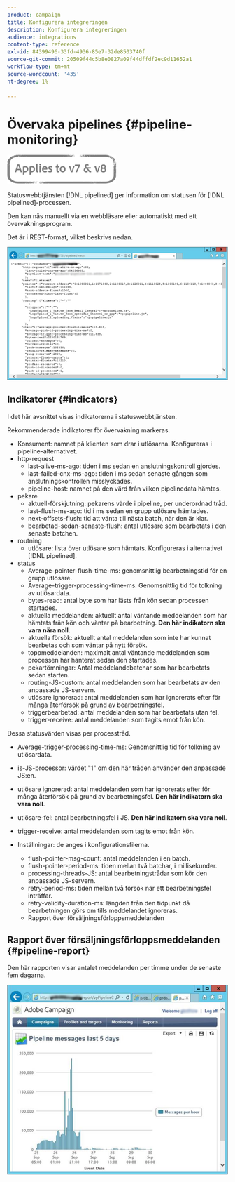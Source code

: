 ```yaml
---
product: campaign
title: Konfigurera integreringen
description: Konfigurera integreringen
audience: integrations
content-type: reference
exl-id: 84399496-33fd-4936-85e7-32de8503740f
source-git-commit: 20509f44c5b8e0827a09f44dffdf2ec9d11652a1
workflow-type: tm+mt
source-wordcount: '435'
ht-degree: 1%

---
```


# Övervaka pipelines {#pipeline-monitoring}

![](../../assets/common.svg)

Statuswebbtjänsten [!DNL pipelined] ger information om statusen för [!DNL pipelined]-processen.

Den kan nås manuellt via en webbläsare eller automatiskt med ett övervakningsprogram.

Det är i REST-format, vilket beskrivs nedan.

![](assets/triggers_8.png)

## Indikatorer {#indicators}

I det här avsnittet visas indikatorerna i statuswebbtjänsten.

Rekommenderade indikatorer för övervakning markeras.

* Konsument: namnet på klienten som drar i utlösarna. Konfigureras i pipeline-alternativet.
* http-request
   * last-alive-ms-ago: tiden i ms sedan en anslutningskontroll gjordes.
   * last-failed-cnx-ms-ago: tiden i ms sedan senaste gången som anslutningskontrollen misslyckades.
   * pipeline-host: namnet på den värd från vilken pipelinedata hämtas.
* pekare
   * aktuell-förskjutning: pekarens värde i pipeline, per underordnad tråd.
   * last-flush-ms-ago: tid i ms sedan en grupp utlösare hämtades.
   * next-offsets-flush: tid att vänta till nästa batch, när den är klar.
   * bearbetad-sedan-senaste-flush: antal utlösare som bearbetats i den senaste batchen.
* routning
   * utlösare: lista över utlösare som hämtats. Konfigureras i alternativet [!DNL pipelined].
* status
   * Average-pointer-flush-time-ms: genomsnittlig bearbetningstid för en grupp utlösare.
   * Average-trigger-processing-time-ms: Genomsnittlig tid för tolkning av utlösardata.
   * bytes-read: antal byte som har lästs från kön sedan processen startades.
   * aktuella meddelanden: aktuellt antal väntande meddelanden som har hämtats från kön och väntar på bearbetning. **Den här indikatorn ska vara nära noll**.
   * aktuella försök: aktuellt antal meddelanden som inte har kunnat bearbetas och som väntar på nytt försök.
   * toppmeddelanden: maximalt antal väntande meddelanden som processen har hanterat sedan den startades.
   * pekartömningar: Antal meddelandebatchar som har bearbetats sedan starten.
   * routing-JS-custom: antal meddelanden som har bearbetats av den anpassade JS-servern.
   * utlösare ignorerad: antal meddelanden som har ignorerats efter för många återförsök på grund av bearbetningsfel.
   * triggerbearbetad: antal meddelanden som har bearbetats utan fel.
   * trigger-receive: antal meddelanden som tagits emot från kön.

Dessa statusvärden visas per processtråd.

* Average-trigger-processing-time-ms: Genomsnittlig tid för tolkning av utlösardata.
* is-JS-processor: värdet &quot;1&quot; om den här tråden använder den anpassade JS:en.
* utlösare ignorerad: antal meddelanden som har ignorerats efter för många återförsök på grund av bearbetningsfel. **Den här indikatorn ska vara noll**.
* utlösare-fel: antal bearbetningsfel i JS. **Den här indikatorn ska vara noll**.
* trigger-receive: antal meddelanden som tagits emot från kön.

* Inställningar: de anges i konfigurationsfilerna.
   * flush-pointer-msg-count: antal meddelanden i en batch.
   * flush-pointer-period-ms: tiden mellan två batchar, i millisekunder.
   * processing-threads-JS: antal bearbetningstrådar som kör den anpassade JS-servern.
   * retry-period-ms: tiden mellan två försök när ett bearbetningsfel inträffar.
   * retry-validity-duration-ms: längden från den tidpunkt då bearbetningen görs om tills meddelandet ignoreras.
   * Rapport över försäljningsförloppsmeddelanden

## Rapport över försäljningsförloppsmeddelanden {#pipeline-report}

Den här rapporten visar antalet meddelanden per timme under de senaste fem dagarna.

![](assets/triggers_9.png)
